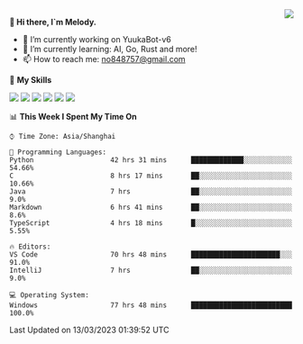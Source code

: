 <a href="#">
  <img align="right" src="https://github-readme-stats.vercel.app/api?username=melodyyuuka&count_private=true&show_icons=true" />
</a>

**👋 Hi there, I`m Melody.**

- 🔭 I’m currently working on YuukaBot-v6
- 🌱 I’m currently learning: AI, Go, Rust and more!
- 📫 How to reach me: no848757@gmail.com

🌟 **My Skills** 

![](https://img.shields.io/badge/-Python-3e74a2?style=flat-square&logo=Python&logoColor=fff)
![](https://img.shields.io/badge/-Java-007396?style=flat-square&logo=OpenJDK&logoColor=fff)
![](https://img.shields.io/badge/-Node.js-339933?style=flat-square&logo=Node.js&logoColor=fff)
![](https://img.shields.io/badge/-Git-f05032?style=flat-square&logo=git&logoColor=fff)
![](https://img.shields.io/badge/-PostgreSQL-4169e1?style=flat-square&logo=PostgreSQL&logoColor=fff)
![](https://img.shields.io/badge/-VSCode-007acc?style=flat-square&logo=Visual-Studio-Code&logoColor=fff)


<!--START_SECTION:waka-->
📊 **This Week I Spent My Time On** 

```text
⌚︎ Time Zone: Asia/Shanghai

💬 Programming Languages: 
Python                   42 hrs 31 mins      █████████████░░░░░░░░░░░░   54.66% 
C                        8 hrs 17 mins       ██░░░░░░░░░░░░░░░░░░░░░░░   10.66% 
Java                     7 hrs               ██░░░░░░░░░░░░░░░░░░░░░░░   9.0% 
Markdown                 6 hrs 41 mins       ██░░░░░░░░░░░░░░░░░░░░░░░   8.6% 
TypeScript               4 hrs 18 mins       █░░░░░░░░░░░░░░░░░░░░░░░░   5.55%

🔥 Editors: 
VS Code                  70 hrs 48 mins      ██████████████████████░░░   91.0% 
IntelliJ                 7 hrs               ██░░░░░░░░░░░░░░░░░░░░░░░   9.0%

💻 Operating System: 
Windows                  77 hrs 48 mins      █████████████████████████   100.0%

```


 Last Updated on 13/03/2023 01:39:52 UTC
<!--END_SECTION:waka-->

